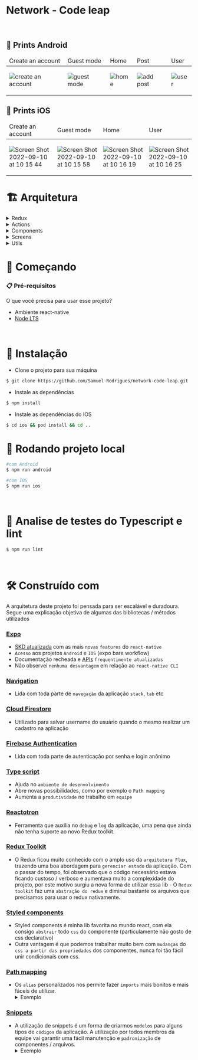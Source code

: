# Network - Code leap

<br/>

## 🤖 Prints Android
<table>
  <thead><tr><td>Create an account</td><td>Guest mode</td><td>Home</td><td>Post</td><td>User</td></tr></thead>
  <tbody>
  <tr>
<td>

![create an account](https://user-images.githubusercontent.com/28707053/189486143-3b036334-9864-4982-bd40-b8005d462101.png)
</td>
<td>

![guest mode](https://user-images.githubusercontent.com/28707053/189486184-66c4d689-dcbe-4434-a122-e31d6237ecd7.png)
</td>
<td>

![home](https://user-images.githubusercontent.com/28707053/189486207-713ac363-cf01-4735-a0ab-3aca7b48b61a.png)
</td>
<td>

![add post](https://user-images.githubusercontent.com/28707053/189486437-4e45c320-45b2-4dc3-8d2f-9c3625404d72.png)
</td>
<td>

![user](https://user-images.githubusercontent.com/28707053/189486306-0bb3c615-661f-49d5-9b22-46d8ae306c83.png)
</td>
    </tr>
  </tbody>
</table>

## 📱 Prints iOS

<table>
  <thead><tr><td>Create an account</td><td>Guest mode</td><td>Home</td><td>User</td></tr></thead>
  <tbody>
  <tr>
<td>

![Screen Shot 2022-09-10 at 10 15 44](https://user-images.githubusercontent.com/28707053/189486371-ff822a43-cfbc-4f0e-8807-f2f4b20a6b09.png)
</td>
<td>

![Screen Shot 2022-09-10 at 10 15 58](https://user-images.githubusercontent.com/28707053/189486387-f99b7d1e-126a-4b77-ac96-91a9f23996f3.png)
</td>
<td>

![Screen Shot 2022-09-10 at 10 16 19](https://user-images.githubusercontent.com/28707053/189486399-9f05e6ed-1013-4311-8e7a-4ada6ec95b2c.png)
</td>
<td>

![Screen Shot 2022-09-10 at 10 16 25](https://user-images.githubusercontent.com/28707053/189486404-8257825e-eaad-40f2-bffe-09fb728bb52e.png)
</td>
    </tr>
  </tbody>
</table>

# 🏗 Arquitetura
<details><summary>Redux</summary>
 - Os slices são responsáveis por armazenar os state da aplicação. Todo tipo de informação que possa ser utilizada em mais de um container ou component deve ser armazenada em um reducer. O reducer / slice também fica responsável por ouvir as actions e tratar os efeitos colaterais.
</details>

<details><summary>Actions</summary>
 - São responsáveis por fazer as requests para APIs e serviços da aplicação
</details>

<details><summary>Components</summary>
 - Todos os components visuais compartilhados em mais de uma screen ficam neste folder.
</details>

<details><summary>Screens</summary>
 - Telas / interfaces que possuem rotas próprias.
</details>

<details><summary>Utils</summary>
 - Neste folder ficam todos os helpers, enums e modules que possam facilitar o gerenciamento de dependências externas no projeto.
</details>


# 🚀 Começando

### 📋 Pré-requisitos

O que você precisa para usar esse projeto?

- Ambiente react-native
- [Node LTS](https://nodejs.org/en/)

<br/>

# 🔧 Instalação

- Clone o projeto para sua máquina

```bash
$ git clone https://github.com/Samuel-Rodrigues/network-code-leap.git
```

- Instale as dependências

```bash
$ npm install
```

- Instale as dependências do IOS

```bash
$ cd ios && pod install && cd ..
```

# 🔧 Rodando projeto local

```bash
#com Android
$ npm run android

#com IOS
$ npm run ios
```

<br/>

# 🔩 Analise de testes do Typescript e lint

```bash
$ npm run lint
```

<br/>

# 🛠️ Construído com

A arquitetura deste projeto foi pensada para ser escalável e duradoura. Segue uma explicação objetiva de algumas das bibliotecas / métodos utilizados

### [Expo](https://docs.expo.dev/)

- [SKD atualizada](https://docs.expo.dev/development/compatibility/) com as mais `novas` `features` do `react-native`
- `Acesso` aos projetos `Android` e `IOS` (expo bare workflow)
- Documentação recheada e [APIs](https://docs.expo.dev/versions/latest/) `frequentimente atualizadas`
- Não observei `nenhuma desvantagem` em relação ao `react-native CLI`

### [Navigation](https://reactnavigation.org/docs/getting-started/)

- Lida com toda parte de `navegação` da aplicação `stack`, `tab` etc

### [Cloud Firestore](https://firebase.google.com/docs/firestore)

- Utilizado para salvar username do usuário quando o mesmo realizar um cadastro na aplicação

### [Firebase Authentication](https://firebase.google.com/docs/auth)

- Lida com toda parte de autenticação por senha e login anônimo

### [Type script](https://reactnative.dev/docs/typescript)

- Ajuda no `ambiente de desenvolvimento`
- Abre novas possibilidades, como por exemplo o `Path mapping`
- Aumenta a `produtividade` no trabalho em `equipe`

### [Reactotron](https://github.com/infinitered/reactotron)

- Ferramenta que auxilia no `debug` e `log` da aplicação, uma pena que ainda não tenha suporte ao novo Redux toolkit.

### [Redux Toolkit](https://redux-toolkit.js.org/)

- O Redux ficou muito conhecido com o amplo uso da `arquitetura Flux`, trazendo uma boa abordagem para `gerenciar estado` da aplicação. Com o passar do tempo, foi observado que o código necessário estava ficando custoso / verboso e aumentava muito a complexidade do projeto, por este motivo surgiu a nova forma de utilizar essa lib - O `Redux toolkit` faz uma `abstração do redux` e diminui bastante os arquivos que precisamos para usar o redux nativamente.

### [Styled components](https://styled-components.com/)

- Styled components é minha lib favorita no mundo react, com ela consigo `abstrair` todo `css` do componente (particulamente não gosto de css declarativo)
- Outra vantagem é que podemos trabalhar muito bem com `mudanças` do `css a partir das propriedades` dos componentes, nunca foi tão fácil unir condicionais com css.

### [Path mapping](https://reactnative.dev/docs/typescript)

- Os `alias` personalizados nos permite fazer `imports` mais bonitos e mais fáceis de utilizar.
  <details><summary>Exemplo</summary>
  <img width="676" alt="image" src="https://user-images.githubusercontent.com/28707053/187322870-83d0f2b5-c6ed-40a7-9829-dafd46971b0a.png">
</details>

### [Snippets](https://code.visualstudio.com/docs/editor/userdefinedsnippets)

- A utilização de snippets é um forma de criarmos `modelos` para alguns tipos de `códigos` da aplicação. A utilização por todos membros da equipe vai garantir uma fácil manutenção e `padronização` de componentes / arquivos.
  <details><summary>Exemplo</summary>
  <img width="838" alt="image" src="https://user-images.githubusercontent.com/28707053/187322906-bda63546-9dd2-441c-bea1-054e45d59ff0.png">
</details>
